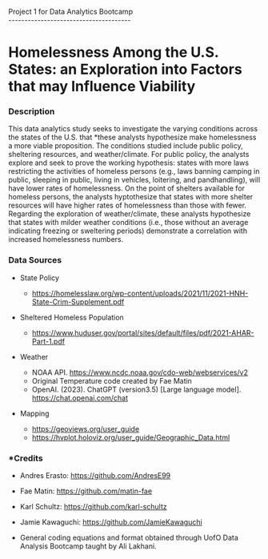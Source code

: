 Project 1 for Data Analytics Bootcamp <br>
-------------------------------------- <br>
# Homelessness Among the U.S. States: an Exploration into Factors that may Influence Viability
### Description

This data analytics study seeks to investigate the varying conditions across the states of the U.S. that *these analysts hypothesize make homelessness a more viable proposition. The conditions studied include public policy, sheltering resources, and weather/climate. For public policy, the analysts explore and seek to prove the working hypothesis: states with more laws restricting the activities of homeless persons (e.g., laws banning camping in public, sleeping in public, living in vehicles, loitering, and pandhandling), will have lower rates of homelessness. On the point of shelters available for homeless persons, the analysts hyptothesize that states with more shelter resources will have higher rates of homelessness than those with fewer. Regarding the exploration of weather/climate, these analysts hypothesize that states with milder weather conditions (i.e., those without an average indicating freezing or sweltering periods) demonstrate a correlation with increased homelessness numbers.

### Data Sources

- State Policy
  - https://homelesslaw.org/wp-content/uploads/2021/11/2021-HNH-State-Crim-Supplement.pdf
 
- Sheltered Homeless Population
  - https://www.huduser.gov/portal/sites/default/files/pdf/2021-AHAR-Part-1.pdf

- Weather
  - NOAA API. https://www.ncdc.noaa.gov/cdo-web/webservices/v2
  - Original Temperature code created by Fae Matin
  - OpenAI. (2023). ChatGPT (version3.5) [Large language model]. https://chat.openai.com/chat
  
- Mapping
  - https://geoviews.org/user_guide
  - https://hvplot.holoviz.org/user_guide/Geographic_Data.html
  
### *Credits

- Andres Erasto: https://github.com/AndresE99

- Fae Matin: https://github.com/matin-fae

- Karl Schultz: https://github.com/karl-schultz

- Jamie Kawaguchi: https://github.com/JamieKawaguchi

- General coding equations and format obtained through UofO Data Analysis Bootcamp taught by Ali Lakhani.
